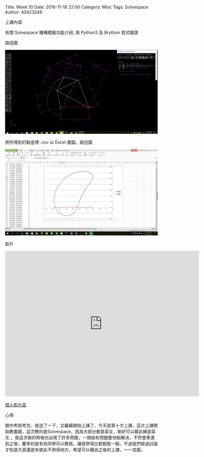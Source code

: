 Title: Week 10
Date: 2016-11-18 22:00
Category: Misc
Tags: Solvespace
Author: 40423249

上課內容

<!-- PELICAN_END_SUMMARY -->


<p>有關 Solvespace 機構模擬功能介紹, 與 Python3 及 Brython 程式驗證<p>

<p>路徑圖</p>

<img src="../data/image/W10-1.png" width="800" />


<p>將所得到的點座標 .csv 以 Excel 畫圖。路徑圖</p>

<img src="../data/image/W10-2.png" width="800" />




<p>影片</p>

<iframe src="https://player.vimeo.com/video/198369023" width="640" height="480" frameborder="0" webkitallowfullscreen mozallowfullscreen allowfullscreen></iframe>





<p><a href="https://vimeo.com/user61519433">個人影片區</a></p>







<p>心得<p>

期中考剛考完，放送了一下，又繼續開始上課了，今天是第十次上課，這次上課開始教畫圖，這次教的是Solvespace，因為大部分都是英文，剛好可以藉此練習英文 。我這次做的時候也出現了許多問題，一開始有問題要快點解決，不然會牽連到之後，慶幸的是有些同學可以教我，讓我學得比較輕鬆一點，不過我們經過討論才知道大家還是有彼此不熟得地方，希望可以藉由之後的上課，一一克服。
